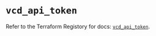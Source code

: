 # `vcd_api_token`

Refer to the Terraform Registory for docs: [`vcd_api_token`](https://registry.terraform.io/providers/vmware/vcd/3.10.0/docs/resources/api_token).
